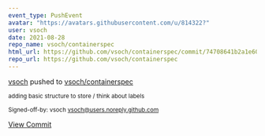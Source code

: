 ```yaml
---
event_type: PushEvent
avatar: "https://avatars.githubusercontent.com/u/814322?"
user: vsoch
date: 2021-08-28
repo_name: vsoch/containerspec
html_url: https://github.com/vsoch/containerspec/commit/74708641b2a1e6021f621917c683e4557cc23f4b
repo_url: https://github.com/vsoch/containerspec
---
```


<a href='https://github.com/vsoch' target='_blank'>vsoch</a> pushed to <a href='https://github.com/vsoch/containerspec' target='_blank'>vsoch/containerspec</a>

<small>adding basic structure to store / think about labels

Signed-off-by: vsoch <vsoch@users.noreply.github.com></small>

<a href='https://github.com/vsoch/containerspec/commit/74708641b2a1e6021f621917c683e4557cc23f4b' target='_blank'>View Commit</a>
